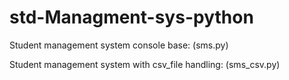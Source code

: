 # std-Managment-sys-python
Student management system console base:
(sms.py)

Student management system with csv_file handling:
(sms_csv.py)
